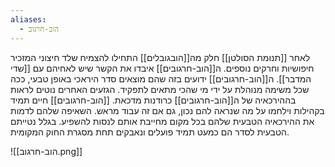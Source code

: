 ```yaml
---
aliases:
  - הוב-חרגוב
---
```

לאחר [[תנומת הסולטן]] חלק מה[[הובגובלים]] התחילו להצמיח שלד חיצוני המזכיר חיפושיות וחרקים נוספים.
ה[[הוב-חרגובים]] איבדו את הקשר שיש לאחיהם עם [[שדי המדבר]].
ה[[הוב-חרגובים]] ידועים בזה שהם מוצאים סדר היראכי באופן טבעי, ככה שכל משימה מנוהלת על ידי מי שהכי מתאים לתפקיד. הגזעים האחרים נוטים לראות בההירכאיה של ה[[הוב-חרגובים]] כרודנות מדכאת.
[[הוב-חרגובים]] חיים תמיד בקהילות וילחמו על מה שנראה להם נכון, גם אם זה עבוד מראש. השאיפה שלהם לדמות את ההירכאיה הטבעית שלהם בכל מקום מחייבת אותם לנסות להשפיע.
בגלל נטייתם הטבעית לסדר הם כמעט תמיד פועלים ונאבקים תחת מסגרת החוק המקומית.

![[הוב-חרגוב.png]]